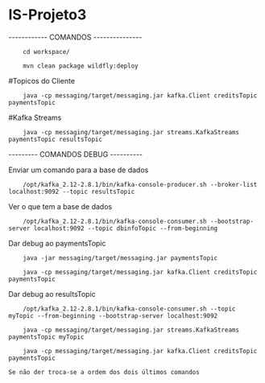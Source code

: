 # IS-Projeto3
------------ COMANDOS ---------------
		
		cd workspace/
		
		mvn clean package wildfly:deploy

#Topicos do Cliente

		java -cp messaging/target/messaging.jar kafka.Client creditsTopic paymentsTopic

#Kafka Streams

		java -cp messaging/target/messaging.jar streams.KafkaStreams paymentsTopic resultsTopic

--------- COMANDOS DEBUG ----------

Enviar um comando para a base de dados

		/opt/kafka_2.12-2.8.1/bin/kafka-console-producer.sh --broker-list localhost:9092 --topic resultsTopic
		
Ver o que tem a base de dados

		/opt/kafka_2.12-2.8.1/bin/kafka-console-consumer.sh --bootstrap-server localhost:9092 --topic dbinfoTopic --from-beginning
		
Dar debug ao paymentsTopic

		java -jar messaging/target/messaging.jar paymentsTopic
		
		java -cp messaging/target/messaging.jar kafka.Client creditsTopic paymentsTopic

Dar debug ao resultsTopic

		/opt/kafka_2.12-2.8.1/bin/kafka-console-consumer.sh --topic myTopic --from-beginning --bootstrap-server localhost:9092
		
		java -cp messaging/target/messaging.jar streams.KafkaStreams paymentsTopic myTopic
		
		java -cp messaging/target/messaging.jar kafka.Client creditsTopic paymentsTopic
		
	Se não der troca-se a ordem dos dois últimos comandos
